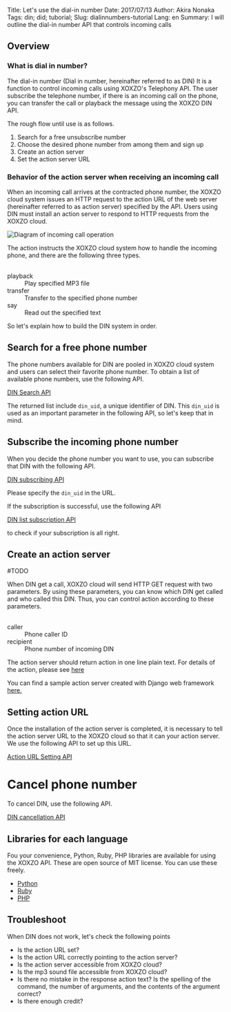 Title: Let's use the dial-in number
Date: 2017/07/13
Author: Akira Nonaka
Tags: din; did; tuborial;
Slug: dialinnumbers-tutorial
Lang: en
Summary: I will outline the dial-in number API that controls incoming calls

## Overview

### What is dial in number?

The dial-in number (Dial in number, hereinafter referred to as DIN)
It is a function to control incoming calls using XOXZO's Telephony API.
The user subscribe the telephone number,
if there is an incoming call on the phone, you can transfer the call or playback the message using the XOXZO DIN API.

The rough flow until use is as follows.

1. Search for a free unsubscribe number
1. Choose the desired phone number from among them and sign up
1. Create an action server
1. Set the action server URL

### Behavior of the action server when receiving an incoming call
 
When an incoming call arrives at the contracted phone number, 
the XOXZO cloud system issues an HTTP request to the action URL of the web server (hereinafter referred to as action server) specified by the API.
Users using DIN must install an action server to respond to HTTP requests from the XOXZO cloud.

![Diagram of incoming call operation]({filename}/images/Tutorial/din-get-call-en.jpeg)

The action instructs the XOXZO cloud system how to handle the incoming phone, and there are the following three types.

<Dl>
     <Dt> playback
     <Dd> Play specified MP3 file
     <Dt> transfer
     <Dd> Transfer to the specified phone number
     <Dt> say
     <Dd> Read out the specified text
</Dl>

So let's explain how to build the DIN system in order.

## Search for a free phone number

The phone numbers available for DIN are pooled in XOXZO cloud system and users can select their favorite phone number. 
To obtain a list of available phone numbers, use the following API.

[DIN Search API](http://docs.xoxzo.com/en/din.html#finding-a-dial-in-number-via-api)

The returned list include `din_uid`, a unique identifier of DIN.
This `din_uid` is used as an important parameter in the following API, so let's keep that in mind.

## Subscribe the incoming phone number

When you decide the phone number you want to use, you can subscribe that DIN with the
following API.

[DIN subscribing API](http://docs.xoxzo.com/en/din.html#subscribing-to-a-dial-in-number-via-api)

Please specify the `din_uid` in the URL.

If the subscription is successful, use the following API

[DIN list subscription API](http://docs.xoxzo.com/en/din.html#getting-the-list-of-subscribed-dial-in-numbers-via-api)

to check if your subscription is all right.

## Create an action server

#TODO

When DIN get a call, XOXZO cloud will send HTTP GET request with two parameters.
By using these parameters, you can know which DIN get called and who called this DIN.
Thus, you can control action according to these parameters.

<Dl>
    <Dt> caller
    <Dd> Phone caller ID
    <Dt> recipient
    <Dd> Phone number of incoming DIN
</Dl>

The action server should return action in one line plain text.
For details of the action, please see [here](http://docs.xoxzo.com/en/din.html#available-actions)

You can find a sample action server created with Django web framework [here.](https://github.com/xoxzo/din-action-server-demo)


## Setting action URL

Once the installation of the action server is completed,
it is necessary to tell the action server URL to the XOXZO cloud so that it can your action server.
We use the following API to set up this URL.

[Action URL Setting API](http://docs.xoxzo.com/en/din.html#attach-an-action-to-the-dial-in-number-via-api)

# Cancel phone number

To cancel DIN, use the following API.

[DIN cancellation API](http://docs.xoxzo.com/en/din.html#subscribing-to-a-dial-in-number-via-api)

## Libraries for each language

Fou your convenience, Python, Ruby, PHP libraries are available for using the XOXZO API.
These are open source of MIT license. You can use these freely.

- [Python](https://github.com/xoxzo/xoxzo.cloudpy)
- [Ruby](https://github.com/xoxzo/xoxzo-cloudruby)
- [PHP](https://github.com/xoxzo/xoxzo.cloudphp)

## Troubleshoot

When DIN does not work, let's check the following points

- Is the action URL set?
- Is the action URL correctly pointing to the action server?
- Is the action server accessible from XOXZO cloud?
- Is the mp3 sound file accessible from XOXZO cloud?
- Is there no mistake in the response action text? Is the spelling of the command, the number of arguments, and the contents of the argument correct?
- Is there enough credit?